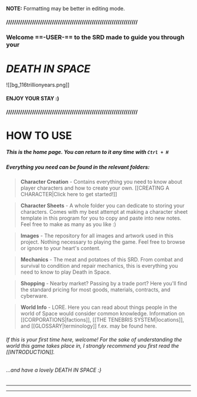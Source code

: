 
 **NOTE:** Formatting may be better in editing mode.
#### //////////////////////////////////////////////////////////////////
###   Welcome ==-USER-== to the SRD made to guide you through your
#                   *DEATH IN SPACE*

![[bg_116trillionyears.png]]

####                        ENJOY YOUR STAY :)

#### //////////////////////////////////////////////////////////////////


# HOW TO USE

##### This is the home page. You can return to it any time with `Ctrl + H`

##### Everything you need can be found in the relevant folders:

> **Character Creation** - Contains everything you need to know about player characters and how to create your own. [[CREATING A CHARACTER|Click here to get started!]]


> **Character Sheets** - A whole folder you can dedicate to storing your characters. Comes with my best attempt at making a character sheet template in this program for you to copy and paste into new notes. Feel free to make as many as you like :)


> **Images** - The repository for all images and artwork used in this project. Nothing necessary to playing the game. Feel free to browse or ignore to your heart's content.


> **Mechanics** - The meat and potatoes of this SRD. From combat and survival to condition and repair mechanics, this is everything you need to know to play Death in Space.


> **Shopping** - Nearby market? Passing by a trade port? Here you'll find the standard pricing for most goods, materials, contracts, and cyberware.


> **World Info** - LORE. Here you can read about things people in the world of Space would consider common knowledge. Information on [[CORPORATIONS|factions]], [[THE TENEBRIS SYSTEM|locations]], and [[GLOSSARY|terminology]] f.ex. may be found here.


###### If this is your first time here, welcome! For the sake of understanding the world this game takes place in, I strongly recommend you first read the [[INTRODUCTION]].


######                      ...and have a lovely DEATH IN SPACE :}


---
---
